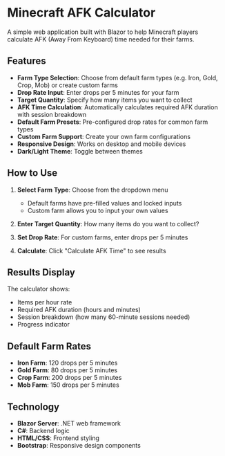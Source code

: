 # Minecraft AFK Calculator

A simple web application built with Blazor to help Minecraft players calculate AFK (Away From Keyboard) time needed for their farms.

## Features

- **Farm Type Selection**: Choose from default farm types (e.g. Iron, Gold, Crop, Mob) or create custom farms
- **Drop Rate Input**: Enter drops per 5 minutes for your farm
- **Target Quantity**: Specify how many items you want to collect
- **AFK Time Calculation**: Automatically calculates required AFK duration with session breakdown
- **Default Farm Presets**: Pre-configured drop rates for common farm types
- **Custom Farm Support**: Create your own farm configurations
- **Responsive Design**: Works on desktop and mobile devices
- **Dark/Light Theme**: Toggle between themes

## How to Use

1. **Select Farm Type**: Choose from the dropdown menu
   - Default farms have pre-filled values and locked inputs
   - Custom farm allows you to input your own values

2. **Enter Target Quantity**: How many items do you want to collect?

3. **Set Drop Rate**: For custom farms, enter drops per 5 minutes

4. **Calculate**: Click "Calculate AFK Time" to see results

## Results Display

The calculator shows:
- Items per hour rate
- Required AFK duration (hours and minutes)
- Session breakdown (how many 60-minute sessions needed)
- Progress indicator

## Default Farm Rates

- **Iron Farm**: 120 drops per 5 minutes
- **Gold Farm**: 80 drops per 5 minutes
- **Crop Farm**: 200 drops per 5 minutes
- **Mob Farm**: 150 drops per 5 minutes

## Technology

- **Blazor Server**: .NET web framework
- **C#**: Backend logic
- **HTML/CSS**: Frontend styling
- **Bootstrap**: Responsive design components

